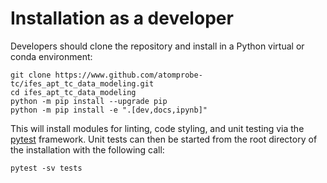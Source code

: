 # Installation as a developer

Developers should clone the repository and install in a Python virtual or conda environment:

```shell
git clone https://www.github.com/atomprobe-tc/ifes_apt_tc_data_modeling.git
cd ifes_apt_tc_data_modeling
python -m pip install --upgrade pip
python -m pip install -e ".[dev,docs,ipynb]"
```

This will install modules for linting, code styling, and unit testing via the [pytest](https://docs.pytest.org/en/stable) framework.
Unit tests can then be started from the root directory of the installation with the following call:

```shell
pytest -sv tests
```
